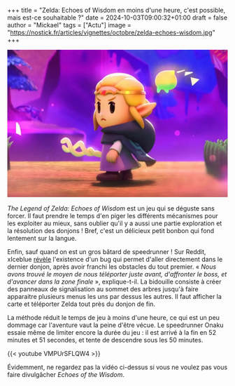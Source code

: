 +++
title = "Zelda: Echoes of Wisdom en moins d'une heure, c'est possible, mais est-ce souhaitable ?"
date = 2024-10-03T09:00:32+01:00
draft = false
author = "Mickael"
tags = ["Actu"]
image = "https://nostick.fr/articles/vignettes/octobre/zelda-echoes-wisdom.jpg"
+++

![The Legend of Zelda: Echoes of Wisdom](zelda-echoes-wisdom.jpg "")

*The Legend of Zelda: Echoes of Wisdom* est un jeu qui se déguste sans forcer. Il faut prendre le temps d'en piger les différents mécanismes pour les exploiter au mieux, sans oublier qu'il y a aussi une partie exploration et la résolution des donjons ! Bref, c'est un délicieux petit bonbon qui fond lentement sur la langue.

Enfin, sauf quand on est un gros bâtard de speedrunner ! Sur Reddit, xIceblue [révèle](https://www.reddit.com/r/speedrun/comments/1ft6tfr/echoes_of_wisdom_game_breaking_glitch_discovered/) l'existence d'un bug qui permet d'aller directement dans le dernier donjon, après avoir franchi les obstacles du tout premier. « *Nous avons trouvé le moyen de nous téléporter juste avant, d'affronter le boss, et d'avancer dans la zone finale* », explique-t-il. La bidouille consiste à créer des panneaux de signalisation au sommet des arbres jusqu'à faire apparaitre plusieurs menus les uns par dessus les autres. Il faut afficher la carte et téléporter Zelda tout près du donjon de fin.

La méthode réduit le temps de jeu à moins d'une heure, ce qui est un peu dommage car l'aventure vaut la peine d'être vécue. Le speedrunner Onaku essaie même de limiter encore la durée du jeu : il est arrivé à la fin en 52 minutes et 51 secondes, et tente de descendre sous les 50 minutes.

{{< youtube VMPUrSFLQW4 >}} 

Évidemment, ne regardez pas la vidéo ci-dessus si vous ne voulez pas vous faire divulgâcher *Echoes of the Wisdom*.